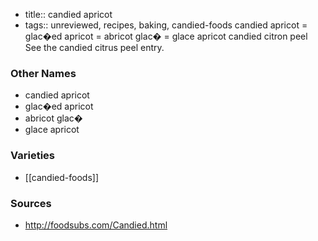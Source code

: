 - title:: candied apricot
- tags:: unreviewed, recipes, baking, candied-foods
candied apricot = glac�ed apricot = abricot glac� = glace apricot candied citron peel See the candied citrus peel entry.

### Other Names

* candied apricot
* glac�ed apricot
* abricot glac�
* glace apricot

### Varieties

* [[candied-foods]]

### Sources
* http://foodsubs.com/Candied.html
